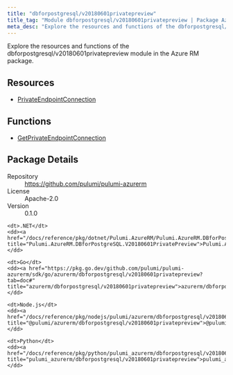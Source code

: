 ```yaml
---
title: "dbforpostgresql/v20180601privatepreview"
title_tag: "Module dbforpostgresql/v20180601privatepreview | Package Azure RM"
meta_desc: "Explore the resources and functions of the dbforpostgresql/v20180601privatepreview module in the Azure RM package."
---
```


<!-- WARNING: this file was generated by Pulumi Docs Generator. -->
<!-- Do not edit by hand unless you're certain you know what you are doing! -->

Explore the resources and functions of the dbforpostgresql/v20180601privatepreview module in the Azure RM package.

<h2 id="resources">Resources</h2>
<ul class="api">
    <li><a href="privateendpointconnection" title="PrivateEndpointConnection"><span class="symbol resource"></span>PrivateEndpointConnection</a></li>
</ul>

<h2 id="functions">Functions</h2>
<ul class="api">
    <li><a href="getprivateendpointconnection" title="GetPrivateEndpointConnection"><span class="symbol function"></span>GetPrivateEndpointConnection</a></li>
</ul>

<h2 id="package-details">Package Details</h2>
<dl class="package-details">
	<dt>Repository</dt>
	<dd><a href="https://github.com/pulumi/pulumi-azurerm">https://github.com/pulumi/pulumi-azurerm</a></dd>
	<dt>License</dt>
	<dd>Apache-2.0</dd>
	<dt>Version</dt>
	<dd>0.1.0</dd>
</dl>



<dl class="tabular">

    <dt>.NET</dt>
    <dd><a href="/docs/reference/pkg/dotnet/Pulumi.AzureRM/Pulumi.AzureRM.DBforPostgreSQL.V20180601PrivatePreview.html" title="Pulumi.AzureRM.DBforPostgreSQL.V20180601PrivatePreview">Pulumi.AzureRM.DBforPostgreSQL.V20180601PrivatePreview</a></dd>

    <dt>Go</dt>
    <dd><a href="https://pkg.go.dev/github.com/pulumi/pulumi-azurerm/sdk/go/azurerm/dbforpostgresql/v20180601privatepreview?tab=doc#" title="azurerm/dbforpostgresql/v20180601privatepreview">azurerm/dbforpostgresql/v20180601privatepreview</a></dd>

    <dt>Node.js</dt>
    <dd><a href="/docs/reference/pkg/nodejs/pulumi/azurerm/dbforpostgresql/v20180601privatepreview/#" title="@pulumi/azurerm/dbforpostgresql/v20180601privatepreview">@pulumi/azurerm/dbforpostgresql/v20180601privatepreview</a></dd>

    <dt>Python</dt>
    <dd><a href="/docs/reference/pkg/python/pulumi_azurerm/dbforpostgresql/v20180601privatepreview" title="pulumi_azurerm/dbforpostgresql/v20180601privatepreview">pulumi_azurerm/dbforpostgresql/v20180601privatepreview</a></dd>

</dl>

